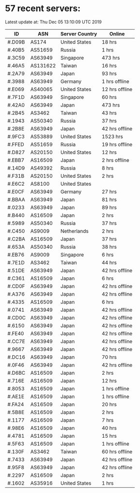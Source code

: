 # 57 recent servers:

Latest update at: Thu Dec 05 13:10:09 UTC 2019

| ID | ASN | Server Country | Online |
| -- | --- | -------------- | ------ |
| #.D09B | AS174 | United States | 18 hrs |
| #.40B5 | AS51659 | Russia | 1 hrs |
| #.3C59 | AS63949 | Singapore | 473 hrs |
| #.46A5 | AS131622 | Taiwan | 16 hrs |
| #.2A79 | AS63949 | Japan | 93 hrs |
| #.3988 | AS63949 | Germany | 1 hrs offline |
| #.E069 | AS40065 | United States | 12 hrs offline |
| #.7F1D | AS63949 | Singapore | 60 hrs |
| #.42A0 | AS63949 | Japan | 473 hrs |
| #.2B45 | AS3462 | Taiwan | 43 hrs |
| #.1943 | AS50340 | Russia | 37 hrs |
| #.2B8E | AS63949 | Japan | 42 hrs offline |
| #.9FC3 | AS53889 | United States | 1523 hrs |
| #.FFED | AS51659 | Russia | 19 hrs offline |
| #.D827 | AS20150 | United States | 12 hrs |
| #.EBB7 | AS16509 | Japan | 2 hrs offline |
| #.14D9 | AS49392 | Russia | 8 hrs |
| #.F31B | AS20150 | United States | 2 hrs |
| #.E6C2 | AS8100 | United States | |
| #.E0CF | AS63949 | Germany | 27 hrs |
| #.BBAA | AS63949 | Japan | 81 hrs |
| #.0233 | AS63949 | Japan | 89 hrs |
| #.B440 | AS16509 | Japan | 2 hrs |
| #.5989 | AS50340 | Russia | 37 hrs |
| #.C450 | AS9009 | Netherlands | 2 hrs |
| #.C2BA | AS16509 | Japan | 37 hrs |
| #.653A | AS50340 | Russia | 38 hrs |
| #.EB76 | AS9009 | Singapore | 6 hrs |
| #.7E1D | AS3462 | Taiwan | 44 hrs |
| #.51DE | AS63949 | Japan | 42 hrs offline |
| #.C361 | AS16509 | Japan | 6 hrs |
| #.CD0F | AS63949 | Japan | 42 hrs offline |
| #.A376 | AS63949 | Japan | 42 hrs offline |
| #.4335 | AS16509 | Japan | 6 hrs |
| #.0741 | AS63949 | Japan | 42 hrs offline |
| #.CD0C | AS63949 | Japan | 42 hrs offline |
| #.6150 | AS63949 | Japan | 42 hrs offline |
| #.FE40 | AS63949 | Japan | 42 hrs offline |
| #.CC7E | AS63949 | Japan | 42 hrs offline |
| #.9667 | AS63949 | Japan | 42 hrs offline |
| #.DC16 | AS63949 | Japan | 70 hrs |
| #.0F46 | AS63949 | Japan | 42 hrs offline |
| #.D6BC | AS16509 | Japan | 2 hrs |
| #.716E | AS16509 | Japan | 12 hrs |
| #.8053 | AS16509 | Japan | 1 hrs offline |
| #.AE1E | AS16509 | Japan | 1 hrs offline |
| #.FA24 | AS16509 | Japan | 20 hrs |
| #.5B8E | AS16509 | Japan | 2 hrs |
| #.1177 | AS16509 | Japan | 7 hrs |
| #.98E6 | AS16509 | Japan | 40 hrs |
| #.4781 | AS16509 | Japan | 15 hrs |
| #.5F63 | AS16509 | Japan | 1 hrs offline |
| #.130F | AS3462 | Taiwan | 60 hrs offline |
| #.7433 | AS63949 | Japan | 42 hrs offline |
| #.95F8 | AS63949 | Japan | 42 hrs offline |
| #.2297 | AS16509 | Japan | 2 hrs |
| #.1602 | AS35916 | United States | 1 hrs |

